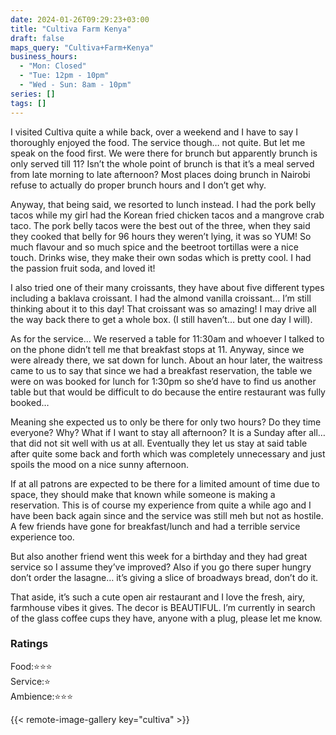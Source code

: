 ```yaml
---
date: 2024-01-26T09:29:23+03:00
title: "Cultiva Farm Kenya"
draft: false
maps_query: "Cultiva+Farm+Kenya"
business_hours:
  - "Mon: Closed"
  - "Tue: 12pm - 10pm"
  - "Wed - Sun: 8am - 10pm"
series: []
tags: []
---
```


I visited Cultiva quite a while back, over a weekend and I have to say I thoroughly enjoyed the food. The service though… not quite. But let me speak on the food first. We were there for brunch but apparently brunch is only served till 11? Isn’t the whole point of brunch is that it’s a meal served from late morning to late afternoon? Most places doing brunch in Nairobi refuse to actually do proper brunch hours and I don’t get why.

Anyway, that being said, we resorted to lunch instead. I had the pork belly tacos while my girl had the Korean fried chicken tacos and a mangrove crab taco. The pork belly tacos were the best out of the three, when they said they cooked that belly for 96 hours they weren’t lying, it was so YUM! So much flavour and so much spice and the beetroot tortillas were a nice touch. Drinks wise, they make their own sodas which is pretty cool. I had the passion fruit soda, and loved it!

I also tried one of their many croissants, they have about five different types including a baklava croissant. I had the almond vanilla croissant… I’m still thinking about it to this day! That croissant was so amazing! I may drive all the way back there to get a whole box. (I still haven’t… but one day I will).

As for the service... We reserved a table for 11:30am and whoever I talked to on the phone didn’t tell me that breakfast stops at 11. Anyway, since we were already there, we sat down for lunch. About an hour later, the waitress came to us to say that since we had a breakfast reservation, the table we were on was booked for lunch for 1:30pm so she’d have to find us another table but that would be difficult to do because the entire restaurant was fully booked…

Meaning she expected us to only be there for only two hours? Do they time everyone? Why? What if I want to stay all afternoon? It is a Sunday after all… that did not sit well with us at all. Eventually they let us stay at said table after quite some back and forth which was completely unnecessary and just spoils the mood on a nice sunny afternoon.

If at all patrons are expected to be there for a limited amount of time due to space, they should make that known while someone is making a reservation. This is of course my experience from quite a while ago and I have been back again since and the service was still meh but not as hostile. A few friends have gone for breakfast/lunch and had a terrible service experience too.

But also another friend went this week for a birthday and they had great service so I assume they’ve improved? Also if you go there super hungry don’t order the lasagne… it’s giving a slice of broadways bread, don’t do it.

That aside, it’s such a cute open air restaurant and I love the fresh, airy, farmhouse vibes it gives. The decor is BEAUTIFUL. I’m currently in search of the glass coffee cups they have, anyone with a plug, please let me know.

### Ratings

Food:⭐️⭐️⭐️<br>
Service:⭐️<br>
Ambience:⭐️⭐️⭐️<br>

{{< remote-image-gallery key="cultiva" >}}
